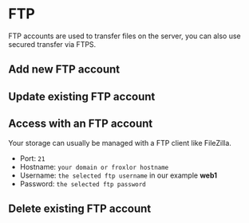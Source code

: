# FTP

FTP accounts are used to transfer files on the server, you can also use secured transfer via FTPS.

## Add new FTP account

<UiBrowser :src="$withBase('/img/Screenshot%202022-05-23%20at%2011-59-53%20Froxlor.png')" alt="FTP users overview"/>

<UiBrowser :src="$withBase('/img/Screenshot%202022-05-23%20at%2012-00-20%20Froxlor.png')" alt="Add new FTP user"/>

## Update existing FTP account

<UiBrowser :src="$withBase('/img/Screenshot%202022-05-23%20at%2011-59-53%20Froxlor.png')" alt="FTP users overview"/>

<UiBrowser :src="$withBase('/img/Screenshot%202022-05-23%20at%2012-00-06%20Froxlor.png')" alt="Edit existing FTP user"/>

## Access with an FTP account

Your storage can usually be managed with a FTP client like FileZilla.

* Port: `21`
* Hostname: `your domain or froxlor hostname`
* Username: `the selected ftp username` in our example **web1**
* Password: `the selected ftp password`

## Delete existing FTP account

<UiBrowser :src="$withBase('/img/Screenshot%202022-05-23%20at%2012-01-54%20Froxlor.png')" alt="Security question"/>
